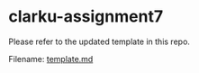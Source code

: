 # clarku-assignment7

Please refer to the updated template in this repo. 

Filename: [template.md](https://github.com/barnysanchez/clarku-assignment7/blob/master/template.md)